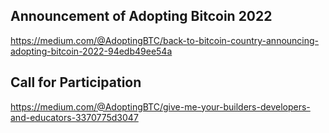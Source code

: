 ## Announcement of Adopting Bitcoin 2022
https://medium.com/@AdoptingBTC/back-to-bitcoin-country-announcing-adopting-bitcoin-2022-94edb49ee54a

## Call for Participation
https://medium.com/@AdoptingBTC/give-me-your-builders-developers-and-educators-3370775d3047
